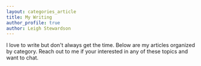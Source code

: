 ```yaml
---
layout: categories_article
title: My Writing
author_profile: true
author: Leigh Stewardson
---
```


I love to write but don't always get the time. Below are my articles organized by category. Reach out to me if your interested in any of these topics and want to chat.